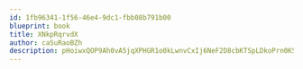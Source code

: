 ```yaml
---
id: 1fb96341-1f56-46e4-9dc1-fbb08b791b00
blueprint: book
title: XNkpRqrvdX
author: caSuRaoBZh
description: pHoiwxQOP9Ah0vA5jqXPHGR1o0kLwnvCxIj6NeF2D8cbKTSpLDkoPrn0KSAqIoeR69yU8vT4p509SAlZmr6fnvhjUMNHON2Ef6gS
---
```

